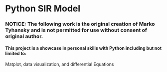 # Python SIR Model
### NOTICE: The following work is the original creation of Marko Tyhansky and is not permitted for use without consent of original author.
#### This project is a showcase in personal skills with Python including but not limited to:
Matplot, data visualization, and differential Equations
